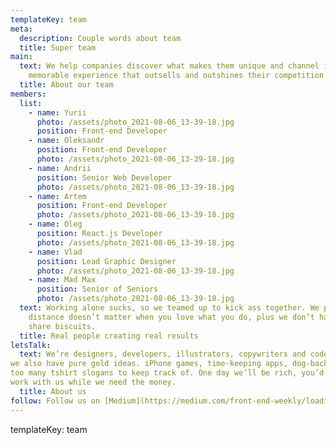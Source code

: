 ```yaml
---
templateKey: team
meta:
  description: Couple words about team
  title: Super team
main:
  text: We help companies discover what makes them unique and channel it into a
    memorable experience that outsells and outshines their competition online.
  title: About our team
members:
  list:
    - name: Yurii
      photo: /assets/photo_2021-08-06_13-39-18.jpg
      position: Front-end Developer
    - name: Oleksandr
      position: Front-end Developer
      photo: /assets/photo_2021-08-06_13-39-18.jpg
    - name: Andrii
      position: Senior Web Developer
      photo: /assets/photo_2021-08-06_13-39-18.jpg
    - name: Artem
      position: Front-end Developer
      photo: /assets/photo_2021-08-06_13-39-18.jpg
    - name: Oleg
      position: React.js Developer
      photo: /assets/photo_2021-08-06_13-39-18.jpg
    - name: Vlad
      position: Lead Graphic Designer
      photo: /assets/photo_2021-08-06_13-39-18.jpg
    - name: Mad Max
      position: Senior of Seniors
      photo: /assets/photo_2021-08-06_13-39-18.jpg
  text: Working alone sucks, so we teamed up to kick ass together. We prove that
    distance doesn’t matter when you love what you do, plus we don’t have to
    share biscuits.
  title: Real people creating real results
letsTalk:
  text: We’re designers, developers, illustrators, copywriters and coders, but
we also have pure gold ideas. iPhone games, time-keeping apps, dog-backpacks,
too many tshirt slogans to keep track of. One day we’ll be rich, you’d best
work with us while we need the money.
  title: About us
follow: Follow us on [Medium](https://medium.com/front-end-weekly/loading-components-asynchronously-in-react-app-with-an-hoc-61ca27c4fda7) and don’t forget to [Hire the team](https://www.upwork.com/ag/softbee/)
---
```


templateKey: team

